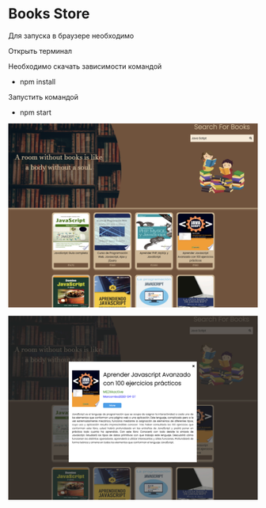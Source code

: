 # Books Store
Для запуска в браузере необходимо

Открыть терминал

Необходимо скачать зависимости командой
- npm install

Запустить командой 
- npm start

</p>
<img width="1440" alt="mainPage" src="./readme-img/1e.PNG">
<p>
</p>
<img width="1440" alt="mainPage" src="./readme-img/2e.PNG">
<p>
